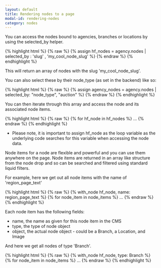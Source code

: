 ```yaml
---
layout: default
title: Rendering nodes to a page
modal-id: rendering-nodes
category: nodes
---
```

You can access the nodes bound to agencies, branches or locations by using the selected_by helper.

{% highlight html %}
{% raw %}
    {% assign hf_nodes = agency.nodes | selected_by :  'slug' , 'my_cool_node_slug' %}
{% endraw %}
{% endhighlight %}

This will return an array of nodes with the slug 'my_cool_node_slug'.

You can also select these by their node_type (as set in the backend) like so:

{% highlight html %}
{% raw %}
    {% assign agency_nodes = agency.nodes | selected_by: "node_type", "auction"  %}
{% endraw %}
{% endhighlight %}

You can then iterate through this array and access the node and its associated node items.

{% highlight html %}
{% raw %}
  {% for hf_node in hf_nodes %}
  ...
{% endraw %}
{% endhighlight %}

* Please note, it is important to assign hf_node as the loop variable as the underlying code searches for this variable when accessing the node data.

Node items for a node are flexible and powerful and you can use them anywhere on the page. Node items are returned in an array like structure from the node drop and so can be searched and filtered using standard liquid filters.

For example, here we get out all node items with the name of 'region_page_text'

{% highlight html %}
{% raw %}
    {% with_node hf_node, name: region_page_text %}
      {% for node_item in node_items %}
        ...
{% endraw %}
{% endhighlight %}

Each node item has the following fields:

  - name, the name as given for this node item in the CMS
  - type, the type of node object
  - object, the actual node object - could be a Branch, a Location, and Image


And here we get all nodes of type 'Branch'.

{% highlight html %}
{% raw %}
  {% with_node hf_node, type: Branch %}
    {% for node_item in node_items %}
    ...
{% endraw %}
{% endhighlight %}
